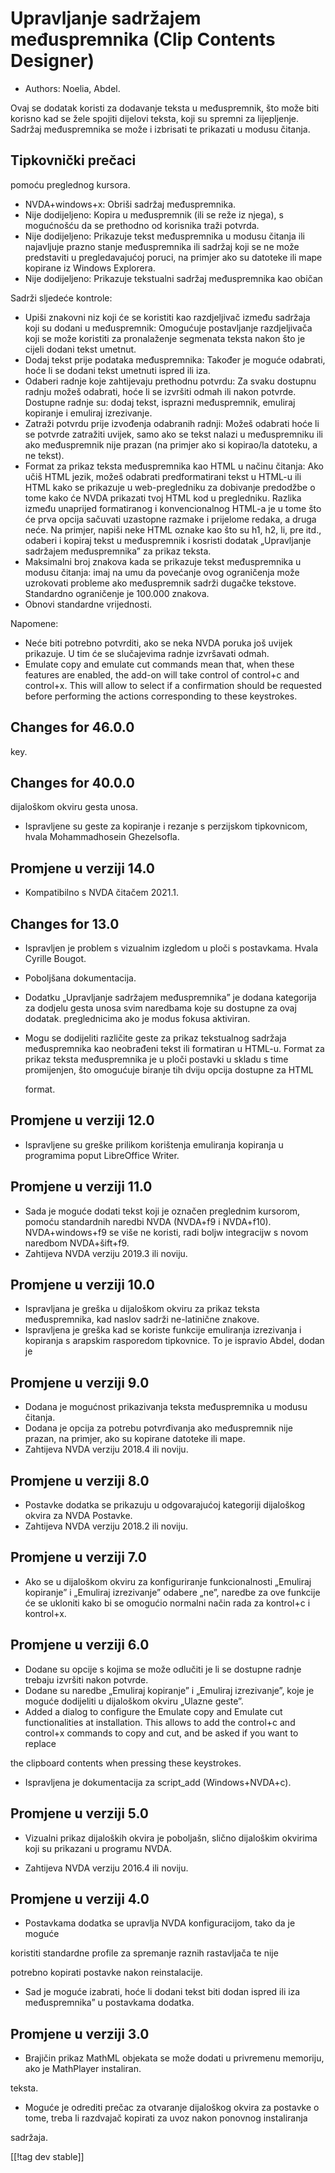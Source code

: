 # Upravljanje sadržajem međuspremnika (Clip Contents Designer) #

*	Authors: Noelia, Abdel.

Ovaj se dodatak koristi za dodavanje teksta u međuspremnik, što može biti
korisno kad se žele spojiti dijelovi teksta, koji su spremni za
lijepljenje. Sadržaj međuspremnika se može i izbrisati te prikazati u modusu
čitanja.

## Tipkovnički prečaci ##

  pomoću preglednog kursora.

*	NVDA+windows+x: Obriši sadržaj međuspremnika.
*	Nije dodijeljeno: Kopira u međuspremnik (ili se reže iz njega), s
  mogućnošću da se prethodno od korisnika traži potvrda.
*	Nije dodijeljeno: Prikazuje tekst međuspremnika u modusu čitanja ili
  najavljuje prazno stanje međuspremnika ili sadržaj koji se ne može
  predstaviti u pregledavajućoj poruci, na primjer ako su datoteke ili mape
  kopirane iz Windows Explorera.
*	Nije dodijeljeno: Prikazuje tekstualni sadržaj međuspremnika kao običan

Sadrži sljedeće kontrole:

* Upiši znakovni niz koji će se koristiti kao razdjeljivač između sadržaja
  koji su dodani u međuspremnik: Omogućuje postavljanje razdjeljivača koji
  se može koristiti za pronalaženje segmenata teksta nakon što je cijeli
  dodani tekst umetnut.
* Dodaj tekst prije podataka međuspremnika: Također je moguće odabrati, hoće
  li se dodani tekst umetnuti ispred ili iza.
* Odaberi radnje koje zahtijevaju prethodnu potvrdu: Za svaku dostupnu
  radnju možeš odabrati, hoće li se izvršiti odmah ili nakon
  potvrde. Dostupne radnje su: dodaj tekst, isprazni međuspremnik, emuliraj
  kopiranje i emuliraj izrezivanje.
* Zatraži potvrdu prije izvođenja odabranih radnji: Možeš odabrati hoće li
  se potvrde zatražiti uvijek, samo ako se tekst nalazi u međuspremniku ili
  ako međuspremnik nije prazan (na primjer ako si kopirao/la datoteku, a ne
  tekst).
* Format za prikaz teksta međuspremnika kao HTML u načinu čitanja: Ako učiš
  HTML jezik, možeš odabrati predformatirani tekst u HTML-u ili HTML kako se
  prikazuje u web-pregledniku za dobivanje predodžbe o tome kako će NVDA
  prikazati tvoj HTML kod u pregledniku. Razlika između unaprijed
  formatiranog i konvencionalnog HTML-a je u tome što će prva opcija
  sačuvati uzastopne razmake i prijelome redaka, a druga neće. Na primjer,
  napiši neke HTML oznake kao što su h1, h2, li, pre itd., odaberi i kopiraj
  tekst u međuspremnik i kosristi dodatak „Upravljanje sadržajem
  međuspremnika” za prikaz teksta.
* Maksimalni broj znakova kada se prikazuje tekst međuspremnika u modusu
  čitanja: imaj na umu da povećanje ovog ograničenja može uzrokovati
  probleme ako međuspremnik sadrži dugačke tekstove. Standardno ograničenje
  je 100.000 znakova.
* Obnovi standardne vrijednosti.

Napomene:

*	Neće biti potrebno potvrditi, ako se neka NVDA poruka još uvijek
  prikazuje. U tim će se slučajevima radnje izvršavati odmah.
*	Emulate copy and emulate cut commands mean that, when these features are
  enabled, the add-on will take control of control+c and control+x. This
  will allow to select if a confirmation should be requested before
  performing the actions corresponding to these keystrokes.

## Changes for 46.0.0

  key.

## Changes for 40.0.0

  dijaloškom okviru gesta unosa.

* Ispravljene su geste za kopiranje i rezanje s perzijskom tipkovnicom,
  hvala Mohammadhosein Ghezelsofla.

## Promjene u verziji 14.0

* Kompatibilno s NVDA čitačem 2021.1.

## Changes for 13.0

* Ispravljen je problem s vizualnim izgledom u ploči s postavkama. Hvala
  Cyrille Bougot.
* Poboljšana dokumentacija.
* Dodatku „Upravljanje sadržajem međuspremnika” je dodana kategorija za
  dodjelu gesta unosa svim naredbama koje su dostupne za ovaj dodatak.
  preglednicima ako je modus fokusa aktiviran.

* Mogu se dodijeliti različite geste za prikaz tekstualnog sadržaja
  međuspremnika kao neobrađeni tekst ili formatiran u HTML-u. Format za
  prikaz teksta međuspremnika je u ploči postavki u skladu s time
  promijenjen, što omogućuje biranje tih dviju opcija dostupne za HTML

  format.

## Promjene u verziji 12.0

* Ispravljene su greške prilikom korištenja emuliranja kopiranja u
  programima poput LibreOffice Writer.

## Promjene u verziji 11.0

* Sada je moguće dodati tekst koji je označen preglednim kursorom, pomoću
  standardnih naredbi NVDA (NVDA+f9 i NVDA+f10). NVDA+windows+f9 se više ne
  koristi, radi boljw integracijw s novom naredbom NVDA+šift+f9.
* Zahtijeva NVDA verziju 2019.3 ili noviju.

## Promjene u verziji 10.0

* Ispravljana je greška u dijaloškom okviru za prikaz teksta međuspremnika,
  kad naslov sadrži ne-latinične znakove.
* Ispravljena je greška kad se koriste funkcije emuliranja izrezivanja i
  kopiranja s arapskim rasporedom tipkovnice. To je ispravio Abdel, dodan je

## Promjene u verziji 9.0

* Dodana je mogućnost prikazivanja teksta međuspremnika u modusu čitanja.
* Dodana je opcija za potrebu potvrđivanja ako međuspremnik nije prazan, na
  primjer, ako su kopirane datoteke ili mape.
* Zahtijeva NVDA verziju 2018.4 ili noviju.

## Promjene u verziji 8.0 ##

* Postavke dodatka se prikazuju u odgovarajućoj kategoriji dijaloškog okvira
  za NVDA Postavke.
* Zahtijeva NVDA verziju 2018.2 ili noviju.

## Promjene u verziji 7.0

* Ako se u dijaloškom okviru za konfiguriranje funkcionalnosti „Emuliraj
  kopiranje” i „Emuliraj izrezivanje” odabere „ne”, naredbe za ove funkcije
  će se ukloniti kako bi se omogućio normalni način rada za kontrol+c i
  kontrol+x.

## Promjene u verziji 6.0

*	Dodane su opcije s kojima se može odlučiti je li se dostupne radnje
  trebaju izvršiti nakon potvrde.
*	Dodane su naredbe „Emuliraj kopiranje” i „Emuliraj izrezivanje”, koje je
  moguće dodijeliti u dijaloškom okviru „Ulazne geste”.
*	Added a dialog to configure the Emulate copy and Emulate cut
  functionalities at installation. This allows to add the control+c and
  control+x commands to copy and cut, and be asked if you want to replace

  the clipboard contents when pressing these keystrokes.

*	Ispravljena je dokumentacija za script_add (Windows+NVDA+c).

## Promjene u verziji 5.0 ##

*	Vizualni prikaz dijaloških okvira je poboljašn, slično dijaloškim okvirima
  koji su prikazani u programu NVDA.

*	Zahtijeva NVDA verziju 2016.4 ili noviju.

## Promjene u verziji 4.0 ##

*	Postavkama dodatka se upravlja NVDA konfiguracijom, tako da je moguće

  koristiti standardne profile za spremanje raznih rastavljača te nije

  potrebno kopirati postavke nakon reinstalacije.

*	Sad je moguće izabrati, hoće li dodani tekst biti dodan ispred ili iza
  međuspremnika” u postavkama dodatka.

## Promjene u verziji 3.0 ##

*	Brajičin prikaz MathML objekata se može dodati u privremenu memoriju, ako
  je MathPlayer instaliran.

  teksta.

*	Moguće je odrediti prečac za otvaranje dijaloškog okvira za postavke
  o tome, treba li razdvajač kopirati za uvoz nakon ponovnog instaliranja

  sadržaja.

[[!tag dev stable]]
